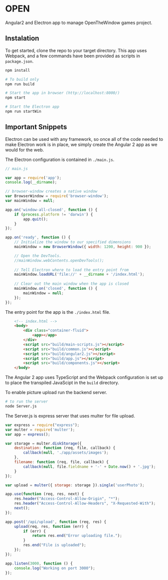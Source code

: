# OPEN

Angular2 and Electron app to manage OpenTheWindow games project.

## Instalation
To get started, clone the repo to your target directory. This app uses Webpack, and a few commands have been provided as scripts in `package.json`.

```bash
npm install

# To build only 
npm run build

# Start the app in browser (http://localhost:8000/)
npm start

# Start the Electron app
npm run startWin
```

## Important Snippets

Electron can be used with any framework, so once all of the code needed to make Electron work is in place, we simply create the Angular 2 app as we would for the web.

The Electron configuration is contained in `./main.js`.
```js
// main.js

var app = require('app');
console.log(__dirname);

// browser-window creates a native window
var BrowserWindow = require('browser-window');
var mainWindow = null;

app.on('window-all-closed', function () {
    if (process.platform != 'darwin') {
        app.quit();
    }
});

app.on('ready', function () {
    // Initialize the window to our specified dimensions
    mainWindow = new BrowserWindow({ width: 1200, height: 900 });

    // Open the DevTools.
    //mainWindow.webContents.openDevTools();
  
    // Tell Electron where to load the entry point from
    mainWindow.loadURL('file://' + __dirname + '/index.html');
  
    // Clear out the main window when the app is closed
    mainWindow.on('closed', function () {
        mainWindow = null;
    });
});
```

The entry point for the app is the `./index.html` file.
```html
    <!-- index.html -->
    <body>
        <div class="container-fluid">
            <app></app>
        </div>
        <script src="build/main-scripts.js"></script>
        <script src="build/common.js"></script>
        <script src="build/angular2.js"></script>
        <script src="build/app.js"></script>
        <script src="build/components.js"></script>
    </body>
```

The Angular 2 app uses TypeScript and the Webpack configuration is set up to place the transpiled JavaScipt in the `build` directory.

To enable picture upload run the backend server.
```bash
# to run the server 
node Server.js
```

The Server.js is express server that uses multer for file upload.
```js
var express = require("express");
var multer = require('multer');
var app = express();

var storage = multer.diskStorage({
    destination: function (req, file, callback) {
        callback(null, './app/assets/images');
    },
    filename: function (req, file, callback) {
        callback(null, file.fieldname + '-' + Date.now() + '.jpg');
    }
});

var upload = multer({ storage: storage }).single('userPhoto');

app.use(function (req, res, next) {
    res.header("Access-Control-Allow-Origin", "*");
    res.header("Access-Control-Allow-Headers", "X-Requested-With");
    next();
});

app.post('/api/upload', function (req, res) {
    upload(req, res, function (err) {
        if (err) {
            return res.end("Error uploading file.");
        }
        res.end("File is uploaded");
    });
});

app.listen(3000, function () {
    console.log("Working on port 3000");
});

``` 